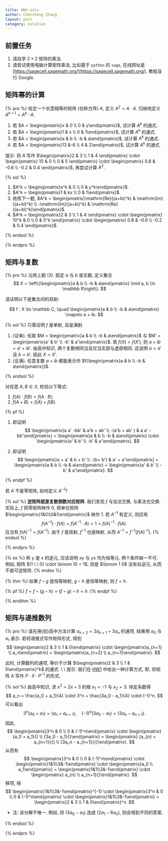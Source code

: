 ```yaml
---
title: HW1-solu
author: Chencheng Zhang
layout: post
category: solution
---
```


## 前置任务

1. 请自学 $2 \times 2$ 矩阵的乘法.
2. 请尝试使用电脑计算矩阵乘法, 比如基于 `python` 的 `sage`, 在线网址是  [https://sagecell.sagemath.org/](https://sagecell.sagemath.org/). 教程自行 Google.

## 矩阵幂的计算

{% pro %}
给定一个长宽相等的矩阵 (也称方阵) $A$, 定义 $A^2 = A \cdot A$. 归纳地定义 $A ^{k+1} = A ^k \cdot A$.

1. 若 $A = \begin{pmatrix}x & 0 \\ 0 & y\end{pmatrix}$, 试计算 $A^k$ 的通式.
2. 若 $A = \begin{pmatrix}1 & x \\ 0 & 1\end{pmatrix}$, 试计算 $A^k$ 的通式.
3. 若 $A = \begin{pmatrix}a & b \\ -b & a\end{pmatrix}$, 试计算 $A^k$ 的通式.
4. 若 $A = \begin{pmatrix}13 &-6 \\ 4 & 2\end{pmatrix}$, 试计算 $A^k$ 的通式.

提示: 将 $A$ 写作 $\begin{pmatrix}2 & 3 \\ 1 & 4 \end{pmatrix} \cdot \begin{pmatrix} 10 & 0 \\ 0  & 5 \end{pmatrix} \cdot \begin{pmatrix} 0.8 & -0.6 \\ -0.2 & 0.4 \end{pmatrix}$, 再尝试计算 $A^2$.

{% sol %}

1. $A^k = \begin{pmatrix}x^k & 0 \\ 0 & y^k\end{pmatrix}$.
2. $A^k = \begin{pmatrix}1 & kx \\ 0 & 1\end{pmatrix}$.
3. 依照下一题, $A^k = \begin{pmatrix}\mathrm{Re}((a+bi)^k) & \mathrm{Im}((a+bi)^k) \\ -\mathrm{Im}((a+bi)^k) & \mathrm{Re}((a+bi)^k)\end{pmatrix}$.
4. $A^k = \begin{pmatrix}2 & 3 \\ 1 & 4 \end{pmatrix} \cdot \begin{pmatrix} 10^k & 0 \\ 0  & 5^k \end{pmatrix} \cdot \begin{pmatrix} 0.8 & -0.6 \\ -0.2 & 0.4 \end{pmatrix}$.

{% endsol %}

{% endpro %}

## 矩阵与复数

{% pro %}
沿用上题 (3). 假定  $a$ 与 $b$ 是实数, 定义集合
$$
X = \left\{\begin{pmatrix}a & b \\ -b & a\end{pmatrix} \mid a, b \in \mathbb R\right\}.
$$

请证明以下是集合间的双射:

$$
f : X \to \mathbb C, \quad \begin{pmatrix}a & b \\ -b & a\end{pmatrix} \mapsto a + ib.
$$

{% sol %}
只需证明 $f$ 是单射, 且是满射.

1. (证单). 任取 $M = \begin{pmatrix}a & b \\ -b & a\end{pmatrix}$ 与 $M' = \begin{pmatrix}a' & b' \\ -b' & a'\end{pmatrix}$. 若 $f(X) = f(X')$, 则 $a+ib = a' + ib'$. 由高中知识, 两个复数相同当且仅当实部与虚部相同. 这说明 $a = a'$ 且 $b=b'$. 因此 $X = X'$.
2. (证满). 任意复数 $a + ib$ 都能表示作 $f(\begin{pmatrix}a & b \\ -b & a\end{pmatrix})$. 

{% endsol %}

对任意 $A, B \in X$, 检验以下等式:

1. $f(A) \cdot f(B) = f(A \cdot B)$;
2. $f(A + B) = f(A) + f(B)$.

{% pf %}

1. 即证明
   $$
   \begin{pmatrix}a a' -bb' & a'b + ab' \\ -(a'b + ab' ) & a a' -bb'\end{pmatrix} = \begin{pmatrix}a & b \\ -b & a\end{pmatrix} \cdot \begin{pmatrix}a' & b' \\ -b' & a'\end{pmatrix}.
   $$

2. 即证明
   $$
   \begin{pmatrix}a + a' & b + b' \\ -(b+ b') & a' + a'\end{pmatrix} = \begin{pmatrix}a & b \\ -b & a\end{pmatrix} + \begin{pmatrix}a' & b' \\ -b' & a'\end{pmatrix}.
   $$

{% endpf %}

若 $A$ 不是零矩阵, 如何定义 $A^{-1}$?

{% sol %}
**逆矩阵就是复数倒数对应矩阵**. 我们发现 $f$ 与加法交换, 与乘法也交换. 实际上, $f$ 把零矩阵映作 $0$, 把单位矩阵 $\begin{pmatrix}1&0\\0&1\end{pmatrix}$ 映作 $1$. 若 $A^{-1}$ 有定义, 则应有
$$
f(A^{-1}) \cdot f(A) = f(A^{-1} \cdot A) = 1 = f(A)^{-1} \cdot f(A).
$$
应当有 $f(A)^{-1} = f(A^{-1})$. 由于 $f$ 是双射, $f^{-1}$ 也是映射, 从而 $A^{-1} = f^{-1} (f(A)^{-1})$.
{% endsol %}

{% endpro %}

{% ex %}
称 $y$ 是 $x$ 的逆元, 应该说明 $xy$ 与 $yx$ 均为恒等元. 两个条件缺一不可. 例如, 矩阵 $(1 \ \ 0) \cdot \binom 10 = 1$, 但是 $\binom 1 0$ 没有右逆元, 从而不是可逆矩阵.
{% endex %}

{% thm %}
如果 $f \circ g$ 是恒等映射, $g \circ h$ 是恒等映射, 则 $f = h$.

{% pf %}
$f = f\circ (g \circ h) = (f \circ g) \circ h = h$.
{% endpf %}

{% endthm %}

## 矩阵与递推数列

{% pro %}
请先用(初)高中方法计算 $a_{n+2} = 2a_{n+1} + 3a_n$ 的通项, 结果用 $a_0$ 与 $a_1$ 表示. 若将递推式写作矩阵形式, 得到
$$
\begin{pmatrix}2 & 3 \\ 1 & 0\end{pmatrix} \cdot \begin{pmatrix}a_{n+1} \\ a_n\end{pmatrix} = \begin{pmatrix}a_{n+2} \\ a_{n+1}\end{pmatrix}.
$$

此时, 计算数列的通项, 等价于计算 $\begin{pmatrix}2 & 3 \\ 1 & 0\end{pmatrix}^k$ 的通式.
\\
\\
提示: 我们在 [HW1](HW1-solu#矩阵幂的计算) 中给出一种计算方式, 即, 将矩阵 $A$ 写作 $P\cdot X \cdot P^{-1}$ 的形式.

{% sol %}
由高中知识, 求 $x^2 = 2x + 3$ 的根 $x_1 = -1$ 与 $x_2 = 3$. 待定系数得
$$
a_n = \frac{a_0 + a_1}{4} \cdot 3^n + \frac{3a_0 - a_1}{4} \cdot (-1)^n.
$$
可以看出
$$
3^n(a_0+a_1) = (a_n + a_{n+1}),\quad (-1)^n(3a_0-a_1) = (3a_n - a_{n+1}).
$$
因此,
$$
\begin{pmatrix}3^n & 0 \\ 0 & (-1)^n\end{pmatrix} \cdot \begin{pmatrix}{a_0 + a_1}{} \\  {3a_0 - a_1}{}\end{pmatrix} = \begin{pmatrix} {a_{n} + a_{n+1}}{} \\  {3a_n - a_{n+1}}{}\end{pmatrix}.
$$
从而有
$$
\begin{pmatrix}3^n & 0 \\ 0 & (-1)^n\end{pmatrix} \cdot \begin{pmatrix}1&1\\3&-1\end{pmatrix} \cdot \begin{pmatrix}a_0 \\ a_1\end{pmatrix} =  \begin{pmatrix}1&1\\3&-1\end{pmatrix} \cdot \begin{pmatrix} a_{n} \\ a_{n+1}{}\end{pmatrix}.
$$
移项, 得
$$
\begin{pmatrix}1&1\\3&-1\end{pmatrix}^{-1} \cdot \begin{pmatrix}3^n & 0 \\ 0 & (-1)^n\end{pmatrix} \cdot \begin{pmatrix}1&1\\3&-1\end{pmatrix} = \begin{pmatrix}2 & 3 \\ 1 & 0\end{pmatrix}^n.
$$

* 注: 该分解不唯一. 例如, 将 $(3a_0-a_1)$ 选成 $(2a_1-6a_0)$, 则会得到不同的答案.

{% endsol %}

{% endpro %}
